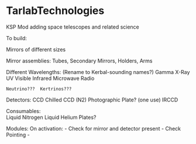 TarlabTechnologies
==================

KSP Mod adding space telescopes and related science

To build:

Mirrors of different sizes

Mirror assemblies:  Tubes, Secondary Mirrors, Holders, Arms

Different Wavelengths:
    (Rename to Kerbal-sounding names?)
    Gamma
    X-Ray
    UV
    Visible
    Infrared
    Microwave
    Radio

    Neutrino???  Kertrinos???  


Detectors:
    CCD
    Chilled CCD (N2)
    Photographic Plate? (one use)
    IRCCD
    
Consumables:  
    Liquid Nitrogen
    Liquid Helium
    Plates?
    
Modules:
    On activation:
       - Check for mirror and detector present
       - Check Pointing
       - 
